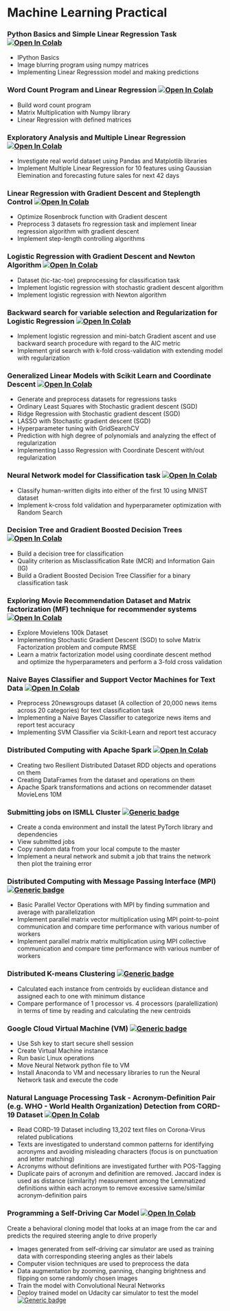 # Machine Learning Practical

### Python Basics and Simple Linear Regression Task  [![Open In Colab](https://colab.research.google.com/assets/colab-badge.svg)](https://colab.research.google.com/drive/1SYv6Fmp_jv9G2jU0biRVyOig2RqjDLS2?usp=sharing)
- IPython Basics
- Image blurring program using numpy matrices
- Implementing Linear Regresssion model and making predictions

### Word Count Program and Linear Regression  [![Open In Colab](https://colab.research.google.com/assets/colab-badge.svg)](https://colab.research.google.com/drive/1heM-j1lGfOXnvVs5Yeaj1H1UMvr73Fx6?usp=sharing)
- Build word count program
- Matrix Multiplication with Numpy library
- Linear Regression with defined matrices

### Exploratory Analysis and Multiple Linear Regression  [![Open In Colab](https://colab.research.google.com/assets/colab-badge.svg)](https://colab.research.google.com/drive/1ZbTBXPEY-fy8jpfn8CxeFs5W29DUN6UY?usp=sharing)
- Investigate real world dataset using Pandas and Matplotlib libraries
- Implement Multiple Linear Regression for 10 features using Gaussian Elemination and forecasting future sales for next 42 days

### Linear Regression with Gradient Descent and Steplength Control  [![Open In Colab](https://colab.research.google.com/assets/colab-badge.svg)](https://colab.research.google.com/drive/1Am2ZdNr7mlgu7MD4tc7WUllJYf3RmZIM?usp=sharing)
- Optimize Rosenbrock function with Gradient descent
- Preprocess 3 datasets fro regression task and implement linear regression algorithm with gradient descent
- Implement step-length controlling algorithms

### Logistic Regression with Gradient Descent and Newton Algorithm  [![Open In Colab](https://colab.research.google.com/assets/colab-badge.svg)](https://colab.research.google.com/drive/1rZ4uA348652uWnRv4b8z9pRQ8OFMuupO?usp=sharing)
- Dataset (tic-tac-toe) preprocessing for classification task
- Implement logistic regression with stochastic gradient descent algorithm
- Implement logistic regression with Newton algorithm

### Backward search for variable selection and Regularization for Logistic Regression  [![Open In Colab](https://colab.research.google.com/assets/colab-badge.svg)](https://colab.research.google.com/drive/1lLuSGFo_9O8w_EqM52UxOFcl1H_hv8VO?usp=sharing)
- Implement logistic regression and mini-batch Gradient ascent and use backward search procedure with regard to the AIC metric
- Implement grid search with k-fold cross-validation with extending model with regularization

### Generalized Linear Models with Scikit Learn and Coordinate Descent  [![Open In Colab](https://colab.research.google.com/assets/colab-badge.svg)](https://colab.research.google.com/drive/1jBG3SAbxlVthoj7jKemZFTqXmNBFS49d?usp=sharing)
- Generate and preprocess datasets for regressions tasks
- Ordinary Least Squares with Stochastic gradient descent (SGD)
- Ridge Regression with Stochastic gradient descent (SGD)
- LASSO with Stochastic gradient descent (SGD)
- Hyperparameter tuning with GridSearchCV
- Prediction with high degree of polynomials and analyzing the effect of regularization
- Implementing Lasso Regression with Coordinate Descent with/out regularization

### Neural Network model for Classification task  [![Open In Colab](https://colab.research.google.com/assets/colab-badge.svg)](https://colab.research.google.com/drive/1e5XyzZhXXbG2bYHK4RJ1nMtqVbBtlKsy?usp=sharing)
- Classify human-written digits into either of the first 10 using MNIST dataset
- Implement k-cross fold validation and hyperparameter optimization with Random Search

### Decision Tree and Gradient Boosted Decision Trees  [![Open In Colab](https://colab.research.google.com/assets/colab-badge.svg)](https://colab.research.google.com/drive/192jmFsn71aTNnmZflZhnO_60pCNk35wa?usp=sharing)
- Build a decision tree for classification
- Quality criterion as Misclassification Rate (MCR) and Information Gain (IG)
- Build a Gradient Boosted Decision Tree Classifier for a binary classification task

### Exploring Movie Recommendation Dataset and Matrix factorization (MF) technique for recommender systems  [![Open In Colab](https://colab.research.google.com/assets/colab-badge.svg)](https://colab.research.google.com/drive/1QosVlCYTdptnNCZhfaQ6CPKjrIHzsmsK?usp=sharing)
- Explore Movielens 100k Dataset
- Implementing Stochastic Gradient Descent (SGD) to solve Matrix Factorization problem and compute RMSE
- Learn a matrix factorization model using coordinate descent method and optimize the hyperparameters and perform a 3-fold cross validation

### Naive Bayes Classifier and Support Vector Machines for Text Data  [![Open In Colab](https://colab.research.google.com/assets/colab-badge.svg)](https://colab.research.google.com/drive/1kxBmSMmVqGSas47JR3rgIqglLUWIUsEY?usp=sharing)
- Preprocess 20newsgroups dataset (A collection of 20,000 news items across 20 categories) for text classification task
- Implementing a Naive Bayes Classifier to categorize news items and report test accuracy
- Implementing SVM Classifier via Scikit-Learn and report test accuracy

### Distributed Computing with Apache Spark  [![Open In Colab](https://colab.research.google.com/assets/colab-badge.svg)](https://colab.research.google.com/drive/1O6L4lef4STSi9iNrjSuBmNcR8VNgJEk3?usp=sharing)
- Creating two Resilient Distributed Dataset RDD objects and operations on them
- Creating DataFrames from the dataset and operations on them
- Apache Spark transformations and actions on recommender dataset MovieLens 10M

### Submitting jobs on ISMLL Cluster  [![Generic badge](https://img.shields.io/badge/Open%20In-PDF-red.svg)](https://github.com/Can-Berk/Machine_Learning_Labs/blob/main/JupyterNotebooks/Cluster_ISMLL_jobs.pdf)
- Create a conda environment and install the latest PyTorch library and dependencies
- View submitted jobs
- Copy random data from your local compute to the master
- Implement a neural network and submit a job that trains the network then plot the training error

### Distributed Computing with Message Passing Interface (MPI)  [![Generic badge](https://img.shields.io/badge/Open%20In-PDF-red.svg)](https://github.com/Can-Berk/Machine_Learning_Labs/blob/main/JupyterNotebooks/Distributed_Data_Analytics.pdf)
- Basic Parallel Vector Operations with MPI by finding summation and average with parallelization
- Implement parallel matrix vector multiplication using MPI point-to-point communication and compare time performance with various number of workers
- Implement parallel matrix matrix multiplication using MPI collective communication and compare time performance with various number of workers

### Distributed K-means Clustering  [![Generic badge](https://img.shields.io/badge/Open%20In-PDF-red.svg)](https://github.com/Can-Berk/Machine_Learning_Labs/blob/main/JupyterNotebooks/Distributed_Kmeans.pdf)
- Calculated each instance from centroids by euclidean distance and assigned each to one with minimum distance
- Compare performance of 1 processor vs. 4 processors (paralellization) in terms of time by reading and calculating the new centroids

### Google Cloud Virtual Machine (VM)  [![Generic badge](https://img.shields.io/badge/Open%20In-PDF-red.svg)](https://github.com/Can-Berk/Machine_Learning_Labs/blob/main/JupyterNotebooks/GoogleCloud_VirtualMachineJobs.pdf)
- Use Ssh key to start secure shell session
- Create Virtual Machine instance
- Run basic Linux operations
- Move Neural Network python file to VM
- Install Anaconda to VM and necessary libraries to run the Neural Network task and execute the code

### Natural Language Processing Task - Acronym-Definition Pair (e.g. WHO - World Health Organization) Detection from CORD-19 Dataset  [![Open In Colab](https://colab.research.google.com/assets/colab-badge.svg)](https://colab.research.google.com/drive/18tHa3Rc8DwlaQn2qUtgMkQAr1AsjmyRk?usp=sharing)
- Read CORD-19 Dataset including 13,202 text files on Corona-Virus related publications
- Texts are investigated to understand common patterns for identifying acronyms and avoiding misleading characters (focus is on punctuation and letter matching)
- Acronyms without definitions are investigated further with POS-Tagging
- Duplicate pairs of acronym and definition are removed. Jaccard index is used as distance (similarity) measurement among the Lemmatized definitions within each acronym to remove excessive same/similar acronym-definition pairs

### Programming a Self-Driving Car Model  [![Open In Colab](https://colab.research.google.com/assets/colab-badge.svg)](https://colab.research.google.com/drive/1jHhBJht-omf7zjNx__ayulj-8hAytqk5?usp=sharing)
Create a behavioral cloning model that looks at an image from the car and predicts the required steering angle to drive properly
- Images generated from self-driving car simulator are used as training data with corresponding steering angles as their labels
- Computer vision techniques are used to preprocess the data
- Data augmentation by zooming, panning, changing brightness and flipping on some randomly chosen images
- Train the model with Convolutional Neural Networks
- Deploy trained model on Udacity car simulator to test the model  [![Generic badge](https://img.shields.io/badge/Simulator-Link-black.svg)](https://github.com/udacity/self-driving-car-sim)
